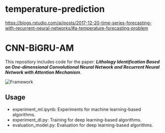 # temperature-prediction
https://blogs.rstudio.com/ai/posts/2017-12-20-time-series-forecasting-with-recurrent-neural-networks/#a-temperature-forecasting-problem
# CNN-BiGRU-AM
This repository includes code for the paper: ***Lithology Identification Based on One-dimensional Convolutional Neural Network and Recurrent Neural Network with Attention Mechanism***.

![Framework](README_md_files/8b125230-fc36-11ec-9ea4-21ef9bdd3c9a.jpeg?v=1&type=image)

## Usage

 - experiment_ml.ipynb: Experiments for machine learning-based algorithms.
 - experiment_dl.py: Training for deep learning-based algorithms.
 - evaluation_model.py: Evaluation for deep learning-based algorithms.
